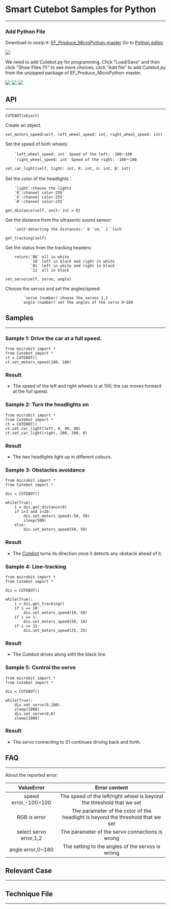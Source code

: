 # Smart Cutebot Samples for Python

---


### Add Python File
Download to unzip it: [EF_Produce_MicroPython-master](https://github.com/elecfreaks/EF_Produce_MicroPython/archive/refs/heads/master.zip)
Go to  [Python editor](https://python.microbit.org/v/2.0)

![](https://wiki-media-ef.oss-cn-hongkong.aliyuncs.com//images/cutebot-py-01.png)

We need to add Cutebot.py for programming. Click "Load/Save" and then click "Show Files (1)" to see more choices, click "Add file" to add Cutebot.py from the unzipped package of EF_Produce_MicroPython-master.

![](https://wiki-media-ef.oss-cn-hongkong.aliyuncs.com//images/cutebot-py-02.png)
![](https://wiki-media-ef.oss-cn-hongkong.aliyuncs.com//images/cutebot-py-03.png)
![](https://wiki-media-ef.oss-cn-hongkong.aliyuncs.com//images/cutebot-py-04.png)

## API
---
`CUTEBOT(object)`

Create an object.

`set_motors_speed(self, left_wheel_speed: int, right_wheel_speed: int)`

Set the speed of both wheels:

        `left_wheel_speed: int` Speed of the left: -100～100
        `right_wheel_speed: int` Speed of the right: -100～100

`set_car_light(self, light: int, R: int, G: int, B: int)`

Set the color of the headlights：

        `light`:Choose the lights
        `R`:channel color-255`
        `G`:channel color-255`
        `B`:channel color-255`



`get_distance(self, unit: int = 0)`

Get the distance from the ultrasonic sound sensor:

        `unit`detecting the distances:` 0 `cm,` 1 `lnch



`get_tracking(self)`

Get the status from the tracking headers:

        return:`00` all in white
               `10` left in black and right in white
               `01` left in white and right in black
               `11` all in black


`set_servo(self, servo, angle)`

Choose the servos and set the angles/speed:

            `servo (number)`choose the servos 1,2
           `angle (number)`set the angles of the servo 0~180



## Samples
---
### Sample 1: Drive the car at a full speed.
```
from microbit import *
from Cutebot import *
ct = CUTEBOT()
ct.set_motors_speed(100, 100)

```
### Result
- The speed of the left and right wheels is at 100, the car moves forward at the full speed.


### Sample 2: Turn the headlights on
```
from microbit import *
from Cutebot import *
ct = CUTEBOT()
ct.set_car_light(left, 0, 90, 90)
ct.set_car_light(right, 200, 200, 0)
```
### Result
- The two headlights light up in different colours.

### Sample 3: Obstacles avoidance
```
from microbit import *
from Cutebot import *

dis = CUTEBOT()

while(True):
    i = dis.get_distance(0)
    if i>3 and i<20:
        dis.set_motors_speed(-50, 50)
        sleep(500)
    else:
        dis.set_motors_speed(50, 50)
```
### Result
- The [Cutebot](https://www.elecfreaks.com/micro-bit-smart-cutebot.html) turns its direction once it detects any obstacle ahead of it.

### Sample 4: Line-tracking
```
from microbit import *
from Cutebot import *

dis = CUTEBOT()

while(True):
    i = dis.get_tracking()
    if i == 10:
        dis.set_motors_speed(10, 50)
    if i == 1:
        dis.set_motors_speed(50, 10)
    if i == 11:
        dis.set_motors_speed(25, 25)
```
### Result

- The Cutebot drives along with the black line.

### Sample 5:  Control the servo
```
from microbit import *
from Cutebot import *

dis = CUTEBOT()

while(True):
    dis.set_servo(0,180)
    sleep(1000)
    dis.set_servo(0,0)
    sleep(1000)
```
### Result
- The servo connecting to S1 continues driving back and forth.

## FAQ
---
About the reported error:

 |ValueError|Error content|
 |:---:|:---:|
 |speed error,-100~100|The speed of the left/right wheel is beyond the threshold that we set|
 |RGB is error|The parameter of the color of the headlight is beyond the threshold that we set|
 |select servo error,1,2|The parameter of the servo connections is wrong|
 |angle error,0~180|The setting to the angles of the servos is wrong|



## Relevant Case
---

## Technique File
---
